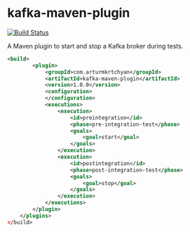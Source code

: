 # kafka-maven-plugin

[![Build Status](https://api.travis-ci.org/repositories/arturmkrtchyan/kafka-maven-plugin.png)](https://travis-ci.org/arturmkrtchyan/kafka-maven-plugin)

A Maven plugin to start and stop a Kafka broker during tests.

```xml
<build>
        <plugin>
            <groupId>com.arturmkrtchyan</groupId>
            <artifactId>kafka-maven-plugin</artifactId>
            <version>1.0.0</version>
            <configuration>
            </configuration>
            <executions>
                <execution>
                    <id>preintegration</id>
                    <phase>pre-integration-test</phase>
                    <goals>
                        <goal>start</goal>
                    </goals>
                </execution>
                <execution>
                    <id>postintegration</id>
                    <phase>post-integration-test</phase>
                    <goals>
                        <goal>stop</goal>
                    </goals>
                </execution>
            </executions>
        </plugin>
    </plugins>
</build>
```
